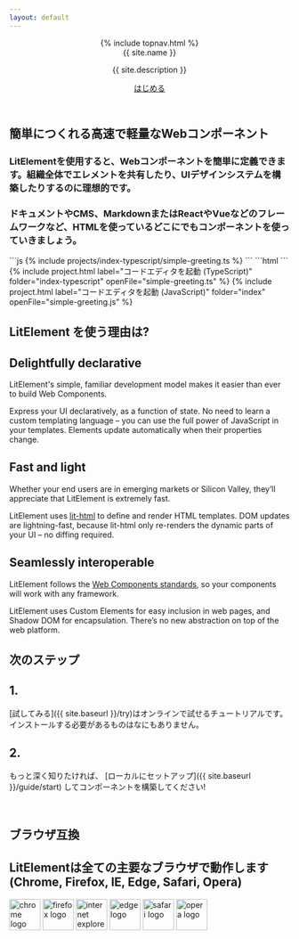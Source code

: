 ```yaml
---
layout: default
---
```


<header class="hero" markdown="0">
{% include topnav.html %}
<div class="wrapper">
<div class="hero-title">{{ site.name }}</div>
<p class="hero-caption">{{ site.description }}</p>
<a class="hero-link link-with-arrow" href="{{ site.baseurl }}/guide">はじめる</a>
</div>
</header>

<section id="section-snippet">
<div class="wrapper">
<!-- original:
<h1 class="title">
Easily Create Fast, Lightweight Web Components
</h1>
-->
<h1 class="title">
簡単につくれる高速で軽量なWebコンポーネント
</h1>

<div class="responsive-row">

<div class="fixed-width-caption">
<!-- original:
<h3 class="description">LitElement makes it easy to define Web Components – ideal for sharing elements across your organization or building a UI design system.</h3>
<h3 class="description">Use your components anywhere you use HTML: in your main document, a CMS, Markdown, or a framework like React or Vue.</h3>
-->
<h3 class="description">LitElementを使用すると、Webコンポーネントを簡単に定義できます。組織全体でエレメントを共有したり、UIデザインシステムを構築したりするのに理想的です。</h3>
<h3 class="description">ドキュメントやCMS、MarkdownまたはReactやVueなどのフレームワークなど、HTMLを使っているどこにでもコンポーネントを使っていきましょう。</h3>
</div>


<div>
```js
{% include projects/index-typescript/simple-greeting.ts %}
```
```html
<simple-greeting name="Everyone"></simple-greeting>
```
</div>
</div>

<div class="inline-action-buttons">
{% include project.html label="コードエディタを起動 (TypeScript)" folder="index-typescript" openFile="simple-greeting.ts" %}
{% include project.html label="コードエディタを起動 (JavaScript)" folder="index" openFile="simple-greeting.js" %}
</div>

</div>
</section>

<section>
<div class="wrapper">

<!-- original:
<h1 class="title">Why use LitElement?</h1>
-->
<h1 class="title">LitElement を使う理由は?</h1>

<div class="responsive-row">
<div style="flex: 1">

<h2 class="caption">Delightfully declarative</h2>

LitElement's simple, familiar development model makes it easier than ever to build Web Components.

Express your UI declaratively, as a function of state. No need to learn a custom templating language – you can use the full power of JavaScript in your templates. Elements update automatically when their properties change.

</div>
<div style="flex: 1">

<h2 class="caption">Fast and light</h2>

Whether your end users are in emerging markets or Silicon Valley, they’ll appreciate that LitElement is extremely fast.

LitElement uses [lit-html](https://github.com/Polymer/lit-html) to define and render HTML templates. DOM updates are lightning-fast, because lit-html only re-renders the dynamic parts of your UI – no diffing required.

</div>
<div style="flex: 1">

<h2 class="caption">Seamlessly interoperable</h2>

LitElement follows the [Web Components standards](https://developer.mozilla.org/en-US/docs/Web/Web_Components), so your components will work with any framework.

LitElement uses Custom Elements for easy inclusion in web pages, and Shadow DOM for encapsulation. There’s no new abstraction on top of the web platform.

</div>
</div>
</div>
</section>


<section style="margin-bottom: 60px;">
<div class="wrapper">

<!-- original:
<h1 class="title">Next Steps</h1>
-->
<h1 class="title">次のステップ</h1>

<div class="responsive-row">

<!-- original:
<div style="flex:1">
<h2 class="caption">One.</h2>
<p>[Try LitElement]({{ site.baseurl }}/try) in our live tutorial. You don’t need to install anything.</p>
</div>

<div style="flex:1">
<h2 class="caption">Two.</h2>
<p>When you’re ready to dive in, [set up LitElement locally]({{ site.baseurl }}/guide/start) and start building components!</p>
</div>
-->
<div style="flex:1">
<h2 class="caption">1.</h2>
<p>[試してみる]({{ site.baseurl }}/try)はオンラインで試せるチュートリアルです。インストールする必要があるものはなにもありません。</p>
</div>

<div style="flex:1">
<h2 class="caption">2.</h2>
<p>もっと深く知りたければ、 [ローカルにセットアップ]({{ site.baseurl }}/guide/start) してコンポーネントを構築してください!</p>
</div>

<div style="flex:1">
</div>

</div>
</div>
</section>

<section>
<div class="wrapper">

<!-- original:
<h1 class="title">Browser Compatibility</h1>
<h2 class="description">LitElement works in all major browsers (Chrome, Firefox, IE, Edge, Safari, and Opera). </h2>
-->
<h1 class="title">ブラウザ互換</h1>
<h2 class="description">LitElementは全ての主要なブラウザで動作します(Chrome, Firefox, IE, Edge, Safari, Opera)</h2>

<div id="browser-thumbnails" style="margin-bottom: 20px;">
<img width="56" width="56" src="{{ site.baseurl }}/images/browsers/chrome_128x128.png" alt="chrome logo">
<img width="56" width="56" src="{{ site.baseurl }}/images/browsers/firefox_128x128.png" alt="firefox logo">
<img width="56" width="56" src="{{ site.baseurl }}/images/browsers/internet-explorer_128x128.png" alt="internet explorer logo">
<img width="56" width="56" src="{{ site.baseurl }}/images/browsers/edge_128x128.png" alt="edge logo">
<img width="56" width="56" src="{{ site.baseurl }}/images/browsers/safari_128x128.png" alt="safari logo">
<img width="56" width="56" src="{{ site.baseurl }}/images/browsers/opera_128x128.png" alt="opera logo">
</div>

</div>
</section>
